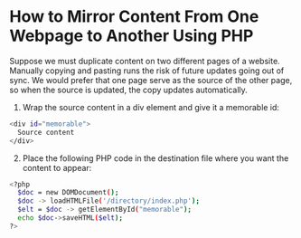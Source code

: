 # How to Mirror Content From One Webpage to Another Using PHP

Suppose we must duplicate content on two different pages of a website. Manually copying and pasting runs the risk of future updates going out of sync. We would prefer that one page serve as the source of the other page, so when the source is updated, the copy updates automatically.

1. Wrap the source content in a div element and give it a memorable id:
```sh
<div id="memorable">
  Source content
</div>
```
2. Place the following PHP code in the destination file where you want the content to appear:
```sh
<?php
  $doc = new DOMDocument();
  $doc -> loadHTMLFile('/directory/index.php');
  $elt = $doc -> getElementById("memorable");
  echo $doc->saveHTML($elt);
?>
```